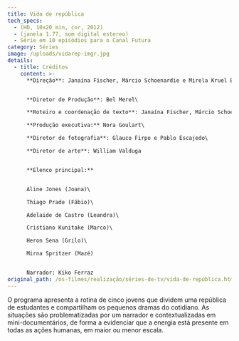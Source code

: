 ```yaml
---
title: Vida de república
tech_specs:
  - (HD, 10x20 min, cor, 2012)
  - (janela 1.77, som digital estereo)
  - Série em 10 episódios para o Canal Futura
category: Séries
image: /uploads/vidarep-imgr.jpg
details:
  - title: Créditos
    content: >-
      **Direção**: Janaína Fischer, Márcio Schoenardie e Mirela Kruel Bilhar


      **Diretor de Produção**: Bel Merel\

      **Roteiro e coordenação de texto**: Janaína Fischer, Márcio Schoenardie e Vicente Moreno\

      **Produção executiva:** Nora Goulart\

      **Diretor de fotografia**: Glauco Firpo e Pablo Escajedo\

      **Diretor de arte**: William Valduga


      **E﻿lenco principal:**


      Aline Jones (Joana)\

      Thiago Prade (Fábio)\

      Adelaide de Castro (Leandra)\

      Cristiano Kunitake (Marco)\

      Heron Sena (Grilo)\

      Mirna Spritzer (Mazé)


      Narrador: Kiko Ferraz
original_path: /os-filmes/realização/séries-de-tv/vida-de-república.html
---
```

O programa apresenta a rotina de cinco jovens que dividem uma república de estudantes e compartilham os pequenos dramas do cotidiano. As situações são problematizadas por um narrador e contextualizadas em mini-documentários, de forma a evidenciar que a energia está presente em todas as ações humanas, em maior ou menor escala.
